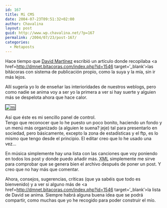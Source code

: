 ```yaml
---
id: 167
title: Mi CMS
date: 2004-07-23T09:51:32+02:00
author: Chavalina
layout: post
guid: http://www.wp.chavalina.net/?p=167
permalink: /2004/07/23/post-167/
categories:
  - Metaposts
---
```

Hace tiempo que <a href=http://dmnet.bitacoras.com/ target=&prime;_blank&prime;>David Martínez</a> escribió un artículo donde recopilaba <a href=http://dmnet.bitacoras.com/index.php?id=1546 target=&prime;_blank&prime;>las bitácoras con sistema de publicación propio</a>, como la suya y la mía, sin ir más lejos.

Allí sugería yo lo de enseñar las interioridades de nuestros weblogs, pero como nadie se anima voy a ser yo la primera a ver si hay suerte y alguien más se despelota ahora que hace calor.

<a href=http://www.chavalina.net/imagenes/fotos/cms.gif target=&prime;_blank&prime;><img src="http://www.chavalina.net/imagenes/fotos/thumbs/cms.gif" border="1" alt=mi cms align="center"></a>

Así que éste es mi sencillo panel de control.  
Tengo que reconocer que lo he puesto un poco bonito, haciendo un fondo y un menú más organizado (a alguien le suena? jeje) tal para presentarlo en sociedad, pero básicamente, excepto la zona de estadísticas y el ftp, es lo mismo que tengo desde el principio. El editar creo que lo he usado una vez… 

En música simplemente hay una lista con las canciones que voy poniendo en todos los post y donde puedo añadir más. <acronym title="eXtensible Markup Language">XML</acronym> simplemente me sirve para comprobar que se genera bien el archivo después de poner un post. Y creo que no hay más que comentar.

Ahora, consejos, sugerencias, críticas (que ya sabéis que todo es bienvenido) y a ver si alguno más de <a href=http://dmnet.bitacoras.com/index.php?id=1546 target=&prime;_blank&prime;>la lista de David</a> se anima. Siempre habrá alguna buena idea que se podrá compartir, como muchas que yo he recogido para poder construir el mío.